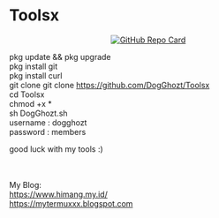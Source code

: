 # Toolsx

<p align="center">
  <a href="https://github.com/himangmyid/Toolsx">
    <img src="https://github-readme-stats.vercel.app/api/pin/?username=himangmyid&repo=Toolsx&theme=tokyonight" alt="GitHub Repo Card">
  </a>
</p>

pkg update && pkg upgrade<br/>
pkg install git<br/>
pkg install curl<br/>
git clone git clone https://github.com/DogGhozt/Toolsx<br/>
cd Toolsx<br/>
chmod +x *<br/>
sh DogGhozt.sh<br/>
username : dogghozt<br/>
password : members<br/>

good luck with my tools :)<br/><br/><br/>

My Blog:<br/>
https://www.himang.my.id/<br/>
https://mytermuxxx.blogspot.com<br/>

